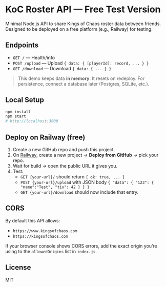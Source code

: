 # KoC Roster API — Free Test Version

Minimal Node.js API to share Kings of Chaos roster data between friends.
Designed to be deployed on a free platform (e.g., Railway) for testing.

## Endpoints
- `GET /` — Health/info
- `POST /upload` — Upload `{ data: { [playerId]: record, ... } }`
- `GET /download` — Download `{ data: { ... } }`

> This demo keeps data **in memory**. It resets on redeploy. For persistence,
> connect a database later (Postgres, SQLite, etc.).

## Local Setup
```bash
npm install
npm start
# http://localhost:3000
```

## Deploy on Railway (free)
1. Create a new GitHub repo and push this project.
2. On [Railway](https://railway.app), create a new project → **Deploy from GitHub** → pick your repo.
3. Wait for build → open the public URL it gives you.
4. Test:
   - `GET {your-url}/` should return `{ ok: true, ... }`
   - `POST {your-url}/upload` with JSON body `{ "data": { "123": { "name":"Test", "tiv": 42 } } }`
   - `GET {your-url}/download` should now include that entry.

## CORS
By default this API allows:
- `https://www.kingsofchaos.com`
- `https://kingsofchaos.com`

If your browser console shows CORS errors, add the exact origin you’re using to the `allowedOrigins` list in `index.js`.

## License
MIT
